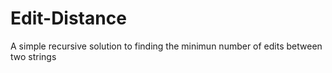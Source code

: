 # Edit-Distance
A simple recursive solution to finding the minimun number of edits between two strings
